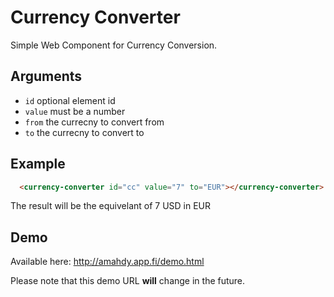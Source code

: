 # Currency Converter
Simple Web Component for Currency Conversion.

## Arguments

* `id` optional element id
* `value` must be a number
* `from` the currecny to convert from
* `to` the currecny to convert to

## Example
```html
  <currency-converter id="cc" value="7" to="EUR"></currency-converter>
```

The result will be the equivelant of 7 USD in EUR

## Demo
Available here: http://amahdy.app.fi/demo.html

Please note that this demo URL **will** change in the future.
